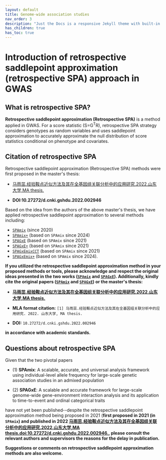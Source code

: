 ```yaml
---
layout: default
title: Genome-wide association studies
nav_order: 3
description: "Just the Docs is a responsive Jekyll theme with built-in search that is easily customizable and hosted on GitHub Pages."
has_children: true
has_toc: true
---
```


# Introduction of retrospective saddlepoint approximation (retrospective SPA) approach in GWAS

## What is retrospective SPA?

**Retrospective saddlepoint approximation (Retrospective SPA)** is a method applied in GWAS. For a score statistic (S=G<sup>T</sup>R), retrospective SPA strategy considers genotypes as random variables and uses saddlepoint approximation to accurately approximate the null distribution of score statistics conditional on phenotype and covariates.

## Citation of retrospective SPA

Retrospective saddlepoint approximation (Retrospective SPA) methods were first proposed in the master's thesis:

- [马雨茁.经验鞍点近似方法及其在全基因组关联分析中的应用研究.2022.山东大学,MA thesis.](https://kns.cnki.net/kcms2/article/abstract?v=jkwd3qsBIEKwkKkgMuimTLSEojAEBaWSJzCAd3uOCepX09aaYi1Vhn87HddxnsydAW9MGQHzgdF9Nw93IZ_DZCdJbGAX3C13DfGxpW58VBV273z1eVlg75Je1akPxIDc5iiSpz46iutS1tt9m3MJRg==&uniplatform=NZKPT&language=CHS)

- **DOI:10.27272/d.cnki.gshdu.2022.002946**

Based on the idea from the authors of the above master's thesis, we have applied retrospective saddlepoint approximation to several methods including:
- [```SPAmix```](https://github.com/YuzhuoMa97/SPAmix) (since 2020)
- [```SPAmix+```](https://github.com/YuzhuoMa97/SPAmixPlus) (based on ```SPAmix``` since 2024)
- [```SPAGxE```](https://github.com/YuzhuoMa97/SPAGxECCT) (based on ```SPAmix``` since 2021)
- [```SPAGxE+```](https://github.com/YuzhuoMa97/SPAGxECCT) (based on ```SPAmix``` since 2021)
- [```SPAGxEmixCCT```](https://github.com/YuzhuoMa97/SPAGxECCT) (based on ```SPAmix``` since 2021)
- [```SPAGxEmix+```](https://github.com/YuzhuoMa97/SPAGxECCT) (based on ```SPAmix``` since 2024). 

**If you utilized the retrospective saddlepoint approximation method in your proposed methods or tools, please acknowledge and respect the original ideas presented in the two works ([```SPAmix```](https://github.com/YuzhuoMa97/SPAmixPlus) and [```SPAGxE```](https://github.com/YuzhuoMa97/SPAGxECCT)). Additionally, kindly cite the original papers ([```SPAmix```](https://github.com/YuzhuoMa97/SPAmixPlus) and [```SPAGxE```](https://github.com/YuzhuoMa97/SPAGxECCT)) or the master's thesis:**

- **[马雨茁.经验鞍点近似方法及其在全基因组关联分析中的应用研究.2022.山东大学,MA thesis.](https://kns.cnki.net/kcms2/article/abstract?v=jkwd3qsBIEKwkKkgMuimTLSEojAEBaWSJzCAd3uOCepX09aaYi1Vhn87HddxnsydAW9MGQHzgdF9Nw93IZ_DZCdJbGAX3C13DfGxpW58VBV273z1eVlg75Je1akPxIDc5iiSpz46iutS1tt9m3MJRg==&uniplatform=NZKPT&language=CHS)**

- **MLA format citation:** ```[1] 马雨茁.经验鞍点近似方法及其在全基因组关联分析中的应用研究. 2022. 山东大学, MA thesis.```

- **DOI:** ```10.27272/d.cnki.gshdu.2022.002946```

**in accordance with academic standards.**

## Questions about retrospective SPA

Given that the two pivotal papers  

- (1) **SPAmix**: A scalable, accurate, and universal analysis framework using individual-level allele frequency for large-scale genetic association studies in an admixed population

- (2) **SPAGxE**: A scalable and accurate framework for large-scale genome-wide gene-environment interaction analysis and its application to time-to-event and ordinal categorical traits

have not yet been published--despite the retrospective saddlepoint approximation method being proposed in 2021 (**first proposed in 2021 (in ```SPAmix```) and published in 2022 [马雨茁.经验鞍点近似方法及其在全基因组关联分析中的应用研究.2022.山东大学,MA thesis.doi:10.27272/d.cnki.gshdu.2022.002946.](https://kns.cnki.net/kcms2/article/abstract?v=jkwd3qsBIEKwkKkgMuimTLSEojAEBaWSJzCAd3uOCepX09aaYi1Vhn87HddxnsydAW9MGQHzgdF9Nw93IZ_DZCdJbGAX3C13DfGxpW58VBV273z1eVlg75Je1akPxIDc5iiSpz46iutS1tt9m3MJRg==&uniplatform=NZKPT&language=CHS), please consult the relevant authors and supervisors the reasons for the delay in publication.**

**Suggestions or comments on retrospective saddlepoint approximation methods are also welcome.**
